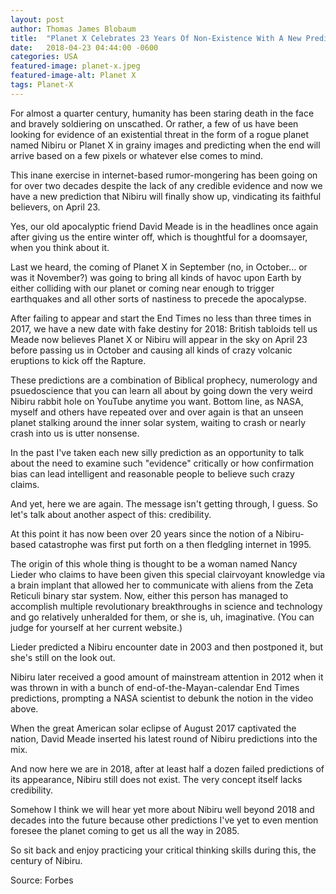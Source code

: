 ```yaml
---
layout: post
author: Thomas James Blobaum 
title:  "Planet X Celebrates 23 Years Of Non-Existence With A New Prediction For April 23"
date:   2018-04-23 04:44:00 -0600
categories: USA
featured-image: planet-x.jpeg
featured-image-alt: Planet X
tags: Planet-X
---
```

For almost a quarter century, humanity has been staring death in the face and bravely soldiering on unscathed. Or rather, a few of us have been looking for evidence of an existential threat in the form of a rogue planet named Nibiru or Planet X in grainy images and predicting when the end will arrive based on a few pixels or whatever else comes to mind.

This inane exercise in internet-based rumor-mongering has been going on for over two decades despite the lack of any credible evidence and now we have a new prediction that Nibiru will finally show up, vindicating its faithful believers, on April 23.

Yes, our old apocalyptic friend David Meade is in the headlines once again after giving us the entire winter off, which is thoughtful for a doomsayer, when you think about it.

Last we heard, the coming of Planet X in September (no, in October... or was it November?) was going to bring all kinds of havoc upon Earth by either colliding with our planet or coming near enough to trigger earthquakes and all other sorts of nastiness to precede the apocalypse.

After failing to appear and start the End Times no less than three times in 2017, we have a new date with fake destiny for 2018: British tabloids tell us Meade now believes Planet X or Nibiru will appear in the sky on April 23 before passing us in October and causing all kinds of crazy volcanic eruptions to kick off the Rapture.

These predictions are a combination of Biblical prophecy, numerology and psuedoscience that you can learn all about by going down the very weird Nibiru rabbit hole on YouTube anytime you want. Bottom line, as NASA, myself and others have repeated over and over again is that an unseen planet stalking around the inner solar system, waiting to crash or nearly crash into us is utter nonsense.

In the past I've taken each new silly prediction as an opportunity to talk about the need to examine such "evidence" critically or how confirmation bias can lead intelligent and reasonable people to believe such crazy claims.

And yet, here we are again. The message isn't getting through, I guess. So let's talk about another aspect of this: credibility.

At this point it has now been over 20 years since the notion of a Nibiru-based catastrophe was first put forth on a then fledgling internet in 1995.

The origin of this whole thing is thought to be a woman named Nancy Lieder who claims to have been given this special clairvoyant knowledge via a brain implant that allowed her to communicate with aliens from the Zeta Reticuli binary star system. Now, either this person has managed to accomplish multiple revolutionary breakthroughs in science and technology and go relatively unheralded for them, or she is, uh, imaginative. (You can judge for yourself at her current website.)

Lieder predicted a Nibiru encounter date in 2003 and then postponed it, but she's still on the look out.

Nibiru later received a good amount of mainstream attention in 2012 when it was thrown in with a bunch of end-of-the-Mayan-calendar End Times predictions, prompting a NASA scientist to debunk the notion in the video above.

When the great American solar eclipse of August 2017 captivated the nation, David Meade inserted his latest round of Nibiru predictions into the mix.

And now here we are in 2018, after at least half a dozen failed predictions of its appearance, Nibiru still does not exist. The very concept itself lacks credibility.

Somehow I think we will hear yet more about Nibiru well beyond 2018 and decades into the future because other predictions I've yet to even mention foresee the planet coming to get us all the way in 2085.

So sit back and enjoy practicing your critical thinking skills during this, the century of Nibiru.

Source: Forbes 

<a href="https://www.forbes.com/sites/ericmack/2018/04/12/nibiru-celebrates-23-years-of-non-existence-with-a-new-prediction-for-april/" data-iframely-url></a>


